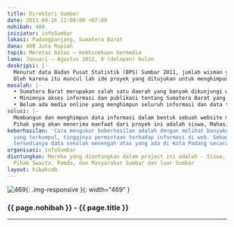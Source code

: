 ```yaml
---
title: Direktori Sumbar
date: 2011-09-16 11:08:00 +07:00
nohibah: 469
inisiator: infoSumbar
lokasi: Padangpanjang, Sumatera Barat
dana: 400 Juta Rupiah
topik: Meretas batas – kebhinekaan bermedia
lama: Januari – Agustus 2012, 8 (delapan) bulan
deskripsi: |-
  Menurut data Badan Pusat Statistik (BPS) Sumbar 2011, jumlah wisman yang berkunjung ke Sumatera Barat ini memberikan kontribusi 0,44 persen terhadap total wisman nasional yang berkunjung ke Indonesia yang mencapai 600.191 orang. Sumtera Barat membutuhkan akses informasi dan publikasi dapat diakses dengan mudah oleh publik. Sementara itu, iven dan kegiatan yang digelar di Sumatera Barat cukup banyak dan menarik, seperti Tour de Singkarak, Pekan Budaya Sumbar, dll. Namun, kini informasi tersebut dapat dikatakan minim dan masyarakat kurang mengetahui dan memahami apa yang terjadi di sekitarnya.
  Oleh karena itu muncul lah ide proyek yang ditujukan untuk menghimpun seluruh data dan informasi tentang Sumatera Barat yang meliputi bidang pendidikan, pariwisata, institusi, komunitas dll dalam sebuah website sehingga masyarakat Sumatera Barat maupun luar Sumatera Barat dapat mengakses informasi dan mendapatkan data yang dibutuhkan tentang Sumatera Barat
masalah: |-
  • Sumatera Barat merupakan salah satu daerah yang banyak dikunjungi wisatawan
  • Minimnya akses informasi dan publikasi tentang Sumatera Barat yang dapat diakses public terutama dalam bentuk website
  • Belum ada media online yang menghimpun seluruh informasi dan data tentang Sumbar
solusi: |-
  Membangun dan menghimpun data informasi dalam bentuk sebuah website mengenai Sumatera Barat berbasis masyarakat (open source) serta memberikan kesempatan seluas-luasnya kepada masyarakat unyuk menambah atau mengoreksi informasi yang ada di Direktori Sumba.
  Pihak yang akan menerima manfaat dari proyek ini adalah siswa, Mahasiswa, Pihak Swasta, Pemda, dan Masyarakat Sumbar dan luar Sumbar
keberhasilan: 'Cara mengukur keberhasilan adalah dengan melihat banyaknya data informasi
  yang terkumpul, tingginya permintaan terhadap informasi di web. Sebagai contoh:
  tersedianya data sekolah menengah atas yang ada di Kota Padang secara lengkap'
organisasi: infoSumbar
diuntungkan: Mereka yang diuntungkan dalam project ini adalah - Siswa, Mahasiswa,
  Pihak Swasta, Pemda, dan Masyarakat Sumbar dan luar Sumbar
layout: hibahcmb
---
```


![469](/static/img/hibahcmb/469.png){: .img-responsive }{: width="469" }

### {{ page.nohibah }} - {{ page.title }}

---
